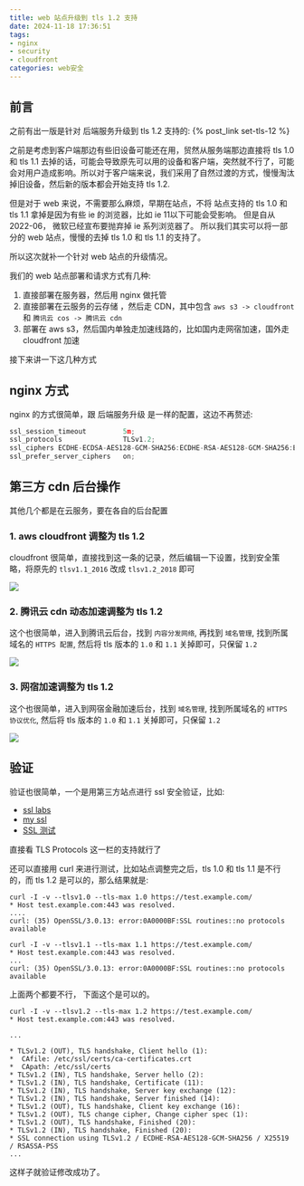 ```yaml
---
title: web 站点升级到 tls 1.2 支持
date: 2024-11-18 17:36:51
tags: 
- nginx
- security
- cloudfront
categories: web安全
---
```

## 前言
之前有出一版是针对 后端服务升级到 tls 1.2 支持的: {% post_link set-tls-12 %}

之前是考虑到客户端那边有些旧设备可能还在用，贸然从服务端那边直接将 tls 1.0 和 tls 1.1 去掉的话，可能会导致原先可以用的设备和客户端，突然就不行了，可能会对用户造成影响。所以对于客户端来说，我们采用了自然过渡的方式，慢慢淘汰掉旧设备，然后新的版本都会开始支持 tls 1.2.

但是对于 web 来说，不需要那么麻烦，早期在站点，不将 站点支持的 tls 1.0 和 tls 1.1 拿掉是因为有些 ie 的浏览器，比如 ie 11以下可能会受影响。 但是自从 2022-06， 微软已经宣布要抛弃掉 ie 系列浏览器了。 所以我们其实可以将一部分的 web 站点，慢慢的去掉 tls 1.0 和 tls 1.1 的支持了。

所以这次就补一个针对 web 站点的升级情况。 

我们的 web 站点部署和请求方式有几种:
1. 直接部署在服务器，然后用 nginx 做托管
2. 直接部署在云服务的云存储 ，然后走 CDN，其中包含 `aws s3 -> cloudfront` 和 `腾讯云 cos -> 腾讯云 cdn`
3. 部署在 aws s3，然后国内单独走加速线路的，比如国内走网宿加速，国外走 cloudfront 加速

接下来讲一下这几种方式

## nginx 方式
nginx 的方式很简单，跟 后端服务升级 是一样的配置，这边不再赘述:
```javascript
ssl_session_timeout         5m;
ssl_protocols               TLSv1.2;
ssl_ciphers ECDHE-ECDSA-AES128-GCM-SHA256:ECDHE-RSA-AES128-GCM-SHA256:ECDHE-ECDSA-AES256-GCM-SHA384:ECDHE-RSA-AES256-GCM-SHA384:ECDHE-ECDSA-CHACHA20-POLY1305:ECDHE-RSA-CHACHA20-POLY1305:DHE-RSA-AES128-GCM-SHA256:DHE-RSA-AES256-GCM-SHA384:DHE-RSA-AES256-GCM-SHA384:ECDHE-RSA-AES256-SHA384:ECDHE-RSA-AES128-SHA256;
ssl_prefer_server_ciphers   on;
```
<!--more-->
## 第三方 cdn 后台操作
其他几个都是在云服务，要在各自的后台配置

### 1. aws cloudfront 调整为 tls 1.2
cloudfront 很简单，直接找到这一条的记录，然后编辑一下设置，找到安全策略，将原先的 `tlsv1.1_2016` 改成 `tlsv1.2_2018` 即可

![](1.png)

### 2. 腾讯云 cdn 动态加速调整为 tls 1.2
这个也很简单，进入到腾讯云后台，找到 `内容分发网络`, 再找到 `域名管理`, 找到所属域名的 `HTTPS 配置`, 然后将 tls 版本的 `1.0` 和 `1.1` 关掉即可，只保留 `1.2`

![](2.png)

### 3. 网宿加速调整为 tls 1.2
这个也很简单，进入到网宿金融加速后台，找到 `域名管理`, 找到所属域名的 `HTTPS 协议优化`, 然后将 tls 版本的 `1.0` 和 `1.1` 关掉即可，只保留 `1.2`

![](3.png)

## 验证
验证也很简单，一个是用第三方站点进行 ssl 安全验证，比如:
- [ssl labs](https://www.ssllabs.com/ssltest/analyze.html)
- [my ssl](https://myssl.com/)
- [SSL 测试](https://www.sslceshi.com/ssl_check/)

直接看 TLS Protocols 这一栏的支持就行了

还可以直接用 curl 来进行测试，比如站点调整完之后，tls 1.0 和 tls 1.1 是不行的，而 tls 1.2 是可以的，那么结果就是:
```text
curl -I -v --tlsv1.0 --tls-max 1.0 https://test.example.com/
* Host test.example.com:443 was resolved.
....
curl: (35) OpenSSL/3.0.13: error:0A0000BF:SSL routines::no protocols available
```
```text
curl -I -v --tlsv1.1 --tls-max 1.1 https://test.example.com/
* Host test.example.com:443 was resolved.
...
curl: (35) OpenSSL/3.0.13: error:0A0000BF:SSL routines::no protocols available
```

上面两个都要不行， 下面这个是可以的。

```text
curl -I -v --tlsv1.2 --tls-max 1.2 https://test.example.com/
* Host test.example.com:443 was resolved.

...

* TLSv1.2 (OUT), TLS handshake, Client hello (1):
*  CAfile: /etc/ssl/certs/ca-certificates.crt
*  CApath: /etc/ssl/certs
* TLSv1.2 (IN), TLS handshake, Server hello (2):
* TLSv1.2 (IN), TLS handshake, Certificate (11):
* TLSv1.2 (IN), TLS handshake, Server key exchange (12):
* TLSv1.2 (IN), TLS handshake, Server finished (14):
* TLSv1.2 (OUT), TLS handshake, Client key exchange (16):
* TLSv1.2 (OUT), TLS change cipher, Change cipher spec (1):
* TLSv1.2 (OUT), TLS handshake, Finished (20):
* TLSv1.2 (IN), TLS handshake, Finished (20):
* SSL connection using TLSv1.2 / ECDHE-RSA-AES128-GCM-SHA256 / X25519 / RSASSA-PSS
...
```

这样子就验证修改成功了。





